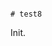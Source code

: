                                                                                                                                                                                                                                                                                                 # test8

Init.
